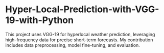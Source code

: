 # Hyper-Local-Prediction-with-VGG-19-with-Python
This project uses VGG-19 for hyperlocal weather prediction, leveraging high-frequency data for precise short-term forecasts. My contribution includes data preprocessing, model fine-tuning, and evaluation.
